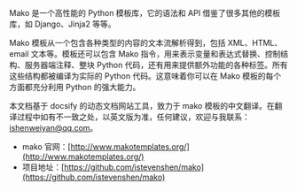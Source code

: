 Mako 是一个高性能的 Python 模板库，它的语法和 API 借鉴了很多其他的模板库，如 Django、Jinja2 等等。

Mako 模板从一个包含各种类型的内容的文本流解析得到，包括 XML、HTML、email 文本等。模板还可以包含 Mako 指令，用来表示变量和表达式替换、控制结构、服务器端注释、整块 Python 代码，还有用来提供额外功能的各种标签。所有这些结构都被编译为实际的 Python 代码。这意味着你可以在 Mako 模板的每个方面都充分利用 Python 的强大能力。

本文档基于 docsify 的动态文档网站工具，致力于 mako 模板的中文翻译。在翻译过程中如有不一致之处，以英文版为准，任何建议，欢迎与我联系：<ishenweiyan@qq.com>。

- mako 官网：[http://www.makotemplates.org/](http://www.makotemplates.org/)
- 项目地址：[https://github.com/istevenshen/mako](https://github.com/istevenshen/mako)
